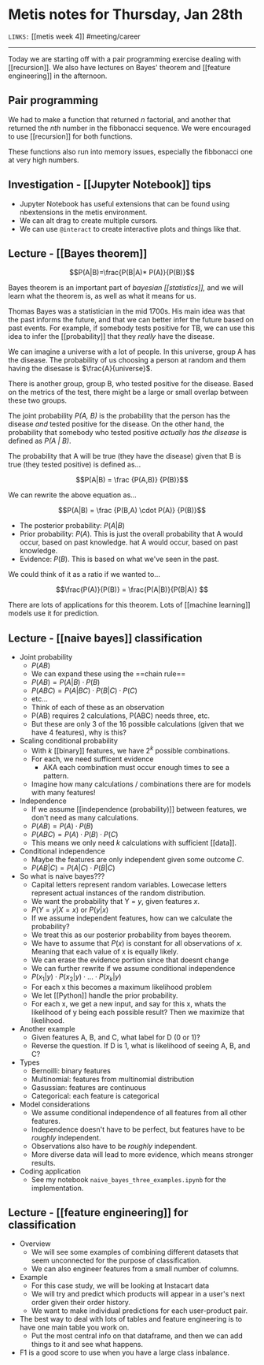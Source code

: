 # Metis notes for Thursday, Jan 28th
`LINKS:` [[metis week 4]]
#meeting/career

---
Today we are starting off with a pair programming exercise dealing with [[recursion]]. We also have lectures on Bayes' theorem and [[feature engineering]] in the afternoon. 

## Pair programming
We had to make a function that returned *n* factorial, and another that returned the *nth* number in the fibbonacci sequence. We were encouraged to use [[recursion]] for both functions. 

These functions also run into memory issues, especially the fibbonacci one at very high numbers. 

## Investigation - [[Jupyter Notebook]] tips
- Jupyter Notebook has useful extensions that can be found using nbextensions in the metis environment. 
- We can alt drag to create multiple cursors.
- We can use `@interact` to create interactive plots and things like that.

## Lecture - [[Bayes theorem]]

$$P(A|B)=\frac{P(B|A)* P(A)}{P(B)}$$

Bayes theorem is an important part of *bayesian [[statistics]],* and we will learn what the theorem is, as well as what it means for us.

Thomas Bayes was a statistician in the mid 1700s. His main idea was that the past informs the future, and that we can better infer the future based on past events. For example, if somebody tests positive for TB, we can use this idea to infer the [[probability]] that they *really* have the disease.

We can imagine a universe with a lot of people. In this universe, group A has the disease. The probability of us choosing a person at random and them having the disesase is $\frac{A}{universe}$.

There is another group, group B, who tested positive for the disease. Based on the metrics of the test, there might be a large or small overlap between these two groups. 

The joint probability *P(A, B)* is the probability that the person has the disease *and* tested positive for the disease. On the other hand, the probability that somebody who tested positive *actually has the disease* is defined as *P(A | B)*.

The probability that A will be true (they have the disease) given that B is true (they tested positive) is defined as...

$$P(A|B) = \frac {P(A,B)} {P(B)}$$

We can rewrite the above equation as...

$$P(A|B) = \frac {P(B,A) \cdot P(A)} {P(B)}$$

- The posterior probability: $P(A|B$)
- Prior probability: $P(A)$. This is just the overall probability that A would occur, based on past knowledge. hat A would occur, based on past knowledge. 
- Evidence: $P(B)$. This is based on what we've seen in the past. 

We could think of it as a ratio if we wanted to...

$$\frac{P(A)}{P(B)} = \frac{P(A|B)}{P(B|A)} $$

There are lots of applications for this theorem. Lots of [[machine learning]] models use it for prediction.

## Lecture - [[naive bayes]] classification
- Joint probability
	- $P(AB$)
	- We can expand these using the ==chain rule==
	- $P(AB) = P(A|B)\cdot P(B)$
	- $P(ABC) = P(A|BC) \cdot P(B|C) \cdot P(C)$
	- etc...
	- Think of each of these as an observation
	- P(AB) requires 2 calculations, P(ABC) needs three, etc. 
	- But these are only 3 of the 16 possible calculations (given that we have 4 features), why is this?
- Scaling conditional probability
	- With *k* [[binary]] features, we have $2^k$ possible combinations. 
	- For each, we need sufficent evidence
		- AKA each combination must occur enough times to see a pattern.
	- Imagine how many calculations / combinations there are for models with many features! 
- Independence
	- If we assume [[independence (probability)]] between features, we don't need as many calculations. 
	- $P(AB) = P(A) \cdot P(B)$
	- $P(ABC) =  P(A) \cdot P(B) \cdot P(C)$
	- This means we only need *k* calculations with sufficient [[data]]. 
- Conditional independence
	- Maybe the features are only independent given some outcome *C*. 
	- $P(AB|C)=P(A|C)\cdot P(B|C)$
- So what is naive bayes???
	- Capital letters represent random variables. Lowecase letters represent actual instances of the random distribution.
	- We want the probability that Y = *y*, given features *x*. 
	- $P(Y=y|X=x)$ or $P(y|x)$
	- If we assume independent features, how can we calculate the probability?
	- We treat this as our posterior probability from bayes theorem. 
	- We have to assume that $P(x)$ is constant for all observations of *x*. Meaning that each value of x is equally likely. 
	- We can erase the evidence portion since that doesnt change
	- We can further rewrite if we assume conditional independence
	- $P(x_1|y) \cdot P(x_2|y) \cdot ... \cdot P(x_k|y)$
	- For each x this becomes a maximum likelihood problem
	- We let [[Python]] handle the prior probability. 
	- For each x, we get a new input, and say for this x, whats the likelihood of y being each possible result? Then we maximize that likelihood.
- Another example
	- Given features A, B, and C, what label for D (0 or 1)?
	- Reverse the question. If D is 1, what is likelihood of seeing A, B, and C?
- Types
	- Bernoilli: binary features
	- Multinomial: features from multinomial distribution
	- Gasussian: features are continuous
	- Categorical: each feature is categorical
- Model considerations
	- We assume conditional independence of all features from all other features.
	- Independence doesn't have to be perfect, but features have to be *roughly* independent. 
	- Observations also have to be *roughly* independent.
	- More diverse data will lead to more evidence, which means stronger results. 
- Coding application
	- See my notebook `naive_bayes_three_examples.ipynb` for the implementation. 

## Lecture - [[feature engineering]] for classification
- Overview
	- We will see some examples of combining different datasets that seem unconnected for the purpose of classification. 
	- We can also engineer features from a small number of columns. 
- Example
	- For this case study, we will be looking at Instacart data
	- We will try and predict which products will appear in a user's next order given their order history. 
	- We want to make individual predictions for each user-product pair. 
- The best way to deal with lots of tables and feature engineering is to have one main table you work on. 
	- Put the most central info on that dataframe, and then we can add things to it and see what happens. 
- F1 is a good score to use when you have a large class inbalance. 